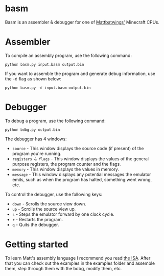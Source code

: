 # basm

Basm is an assembler & debugger for one of [Mattbatwings'](https://www.youtube.com/@mattbatwings) Minecraft CPUs.

# Assembler

To compile an assembly program, use the following command:
```shell
python basm.py input.basm output.bin
```
If you want to assemble the program and generate debug information, use the -d flag as shown below:
```shell
python basm.py -d input.basm output.bin
```

# Debugger

To debug a program, use the following command:
```shell
python bdbg.py output.bin
```

The debugger has 4 windows:
- `source` - This window displays the source code (if present) of the program you're running.
- `registers & flags` - This window displays the values of the general purpose registers, the program counter and the flags.
- `memory` - This window displays the values in memory.
- `message` - This window displays any potential messages the emulator emits, such as when the program has halted, something went wrong, etc.

To control the debugger, use the following keys:
- `down` - Scrolls the source view down.
- `up` - Scrolls the source view up.
- `s` - Steps the emulator forward by one clock cycle.
- `r` - Restarts the program.
- `q` - Quits the debugger.

# Getting started

To learn Matt's assembly language I recommend you read [the ISA](https://docs.google.com/spreadsheets/d/1Bj3wHV-JifR2vP4HRYoCWrdXYp3sGMG0Q58Nm56W4aI). After that you can check out the examples in the examples folder and assemble them, step through them with the bdbg, modify them, etc.
